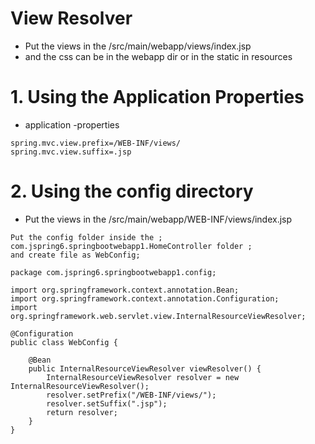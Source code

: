 # View Resolver 
- Put the views in the  /src/main/webapp/views/index.jsp
- and the css can be in the webapp dir or in the static in resources 

# 1. Using the Application Properties 
- application -properties 
```
spring.mvc.view.prefix=/WEB-INF/views/
spring.mvc.view.suffix=.jsp

```

# 2. Using the config directory 
- Put the views in the  /src/main/webapp/WEB-INF/views/index.jsp

```
Put the config folder inside the ;
com.jspring6.springbootwebapp1.HomeController folder ;
and create file as WebConfig;
```
```
package com.jspring6.springbootwebapp1.config;

import org.springframework.context.annotation.Bean;
import org.springframework.context.annotation.Configuration;
import org.springframework.web.servlet.view.InternalResourceViewResolver;

@Configuration
public class WebConfig {

    @Bean
    public InternalResourceViewResolver viewResolver() {
        InternalResourceViewResolver resolver = new InternalResourceViewResolver();
        resolver.setPrefix("/WEB-INF/views/");
        resolver.setSuffix(".jsp");
        return resolver;
    }
}
```